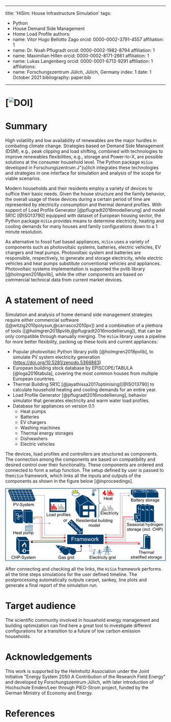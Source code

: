 
---
title: 'HiSim: House Infrastructure Simulation'
tags:
  - Python
  - House Demand Side Management
  - Home Load Profile
authors:
  - name: Vitor Hugo Bellotto Zago
    orcid: 0000-0002-3791-4557
    affiliation: 1
  - name: Dr. Noah Pflugradt
    orcid: 0000-0002-1982-8794
    affiliation: 1
  - name: Maximilian Hillen
    orcid: 0000-0002-8171-2661
    affiliation: 1
  - name: Lukas Langenberg
    orcid: 0000-0001-6713-9291
    affiliation: 1
affiliations:
 - name: Forschungszentrum Jülich, Jülich, Germany
   index: 1
date: 1 October 2021
bibliography: paper.bib
---
# [![DOI](https://zenodo.org/badge/DOI/10.5281/zenodo.5366883.svg)]
# Summary

High volatility and low availability of renewables are the major hurdles in combating climate
change. Strategies based on Demand Side Management (DSM), e.g., peak clipping and load shifting,
combined with technologies to improve renewables flexibilities, e.g., storage and Power-to-X,
are possible solutions at the consumer household level. The Python package ``HiSim``
developed in Forschungszentrum J\"{u}lich integrates these technologies and strategies in one interface
for simulation and analysis of the scope for viable scenarios.

Modern households and their residents employ a variety of devices to suffice their basic needs.
Given the house structure and the family behavior, the overall usage of these devices during a
certain period of time are represented by electricity consumption and thermal demand profiles. With support
of Load Profile Generator [@pflugradt2016modellierung] and model 5R1C [@ISO13790] equipped with
dataset of European housing sector, the Python package ``HiSim`` provides means to determine
electricity, heating and cooling demands for many houses and family configurations down to a 1 minute resolution.

As alternative to fossil fuel based appliances, ``HiSim`` uses a variety of components such as
photovoltaic systems, batteries, electric vehicles, EV chargers and heat pumps. Photovoltaic system
and batteries are responsible, respectively, to generate and storage electricity, while electric vehicles
and heat pumps substitute conventional vehicles and appliances. Photovoltaic systems
implementation is supported the pvlib library [@holmgren2018pvlib], while the other components are based
on commercial technical data from current market devices.

# A statement of need
Simulation and analysis of home demand side management strategies require either commercial software
([@witzig2010polysun,@carrasco2010pv]) and a combination of a plethora of tools ([@holmgren2018pvlib,@pflugradt2016modellierung]), that can be only compatible through manually merging.
The ``HiSim`` library uses a pipeline for more better flexibility, packing up these tools and current appliances:

- Popular photovoltaic Python library pvlib [@holmgren2018pvlib], to simulate PV system electricity generation
(https://doi.org/10.5281/zenodo.5366883)
- European building stock database by EPISCOPE/TABULA [@loga2016tabula], covering the most common houses from multiple European countries.
- Thermal Building 5R1C [@jayathissa2017optimising][@ISO13790] to calculate household heating and cooling demands for an entire year.
- Load Profile Generator [@pflugradt2016modellierung], behavior simulator that generates electricity and warm water load profiles.
- Database for appliances on version 0.1:
    - Heat pumps
    - Batteries
    - EV chargers
    - Washing machines
    - Thermal energy storages
    - Dishwashers
    - Electric vehicles

The devices, load profiles and controllers are structured as components. The connection among the components
are based on compatibility and desired control over their functionality. These components are ordered and connected
to form a setup function. The setup defined by user is passed to the``HiSim`` framework, which links all the inputs
and outputs of the components as shown in the figure below [@inproceedings].

![Framework [@hisimframework]](./img/framework_diagram.png)

After connecting and checking all the links, the ``HiSim`` framework  performs all the time steps
simulations for the user defined timeline. The postprocessing automatically outputs carpet, sankey, line plots and
generate a final report of the simulation run.

# Target audience
The scientific community involved in household energy management and building optimization can find here a great tool
to investigate different configurations for a transition to a future of low carbon emission households.

# Acknowledgements

This work is supported by the Helmholtz Association under the Joint Initiative "Energy System 2050 A Contribution of the Research Field Energy" and developed by Forschungszentrum Jülich, with later introduction of Hochschule Emden/Leer through PIEG-Strom project, funded by the German Ministry of Economy and Energy.

# References
